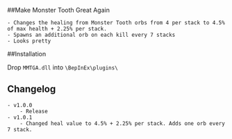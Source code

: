 ##Make Monster Tooth Great Again

	- Changes the healing from Monster Tooth orbs from 4 per stack to 4.5% of max health + 2.25% per stack.
	- Spawns an additional orb on each kill every 7 stacks
	- Looks pretty
	
##Installation

Drop `MMTGA.dll` into `\BepInEx\plugins\`	

## Changelog
	- v1.0.0
		- Release
	- v1.0.1
		- Changed heal value to 4.5% + 2.25% per stack. Adds one orb every 7 stack.